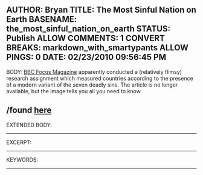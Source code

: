 AUTHOR: Bryan
TITLE: The Most Sinful Nation on Earth
BASENAME: the_most_sinful_nation_on_earth
STATUS: Publish
ALLOW COMMENTS: 1
CONVERT BREAKS: markdown_with_smartypants
ALLOW PINGS: 0
DATE: 02/23/2010 09:56:45 PM
-----
BODY:
[BBC Focus Magazine](http://bbcfocusmagazine.com) apparently conducted a (relatively flimsy) research assignment which measured countries according to the presence of a modern variant of the seven deadly sins. The article is no longer available, but the image tells you all you need to know.

/found [here](http://www.geekinheels.com/blog/2010/2/1/map-of-sin-how-does-your-country-compare.html)
-----
EXTENDED BODY:

-----
EXCERPT:

-----
KEYWORDS:

-----


